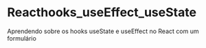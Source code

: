 # Reacthooks_useEffect_useState

Aprendendo sobre os hooks useState e useEffect no React com um formulário
